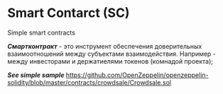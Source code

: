 # Smart Contarct (SC)
Simple smart contracts 

***Cмартконтракт*** - это инструмент обеспечения доверительных взаимоотношений между субъектами взаимодействия. 
Например - между инвесторами и держатиелями токенов (комнадой проекта);


***See simple sample***
https://github.com/OpenZeppelin/openzeppelin-solidity/blob/master/contracts/crowdsale/Crowdsale.sol
